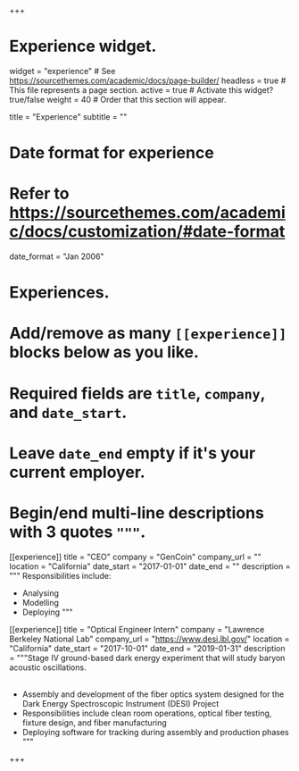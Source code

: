 +++
# Experience widget.
widget = "experience"  # See https://sourcethemes.com/academic/docs/page-builder/
headless = true  # This file represents a page section.
active = true  # Activate this widget? true/false
weight = 40  # Order that this section will appear.

title = "Experience"
subtitle = ""

# Date format for experience
#   Refer to https://sourcethemes.com/academic/docs/customization/#date-format
date_format = "Jan 2006"

# Experiences.
#   Add/remove as many `[[experience]]` blocks below as you like.
#   Required fields are `title`, `company`, and `date_start`.
#   Leave `date_end` empty if it's your current employer.
#   Begin/end multi-line descriptions with 3 quotes `"""`.

[[experience]]
  title = "CEO"
  company = "GenCoin"
  company_url = ""
  location = "California"
  date_start = "2017-01-01"
  date_end = ""
  description = """
  Responsibilities include:
  
  * Analysing
  * Modelling
  * Deploying
  """
  
[[experience]]
  title = "Optical Engineer Intern"
  company = "Lawrence Berkeley National Lab"
  company_url = "https://www.desi.lbl.gov/"
  location = "California"
  date_start = "2017-10-01"
  date_end = "2019-01-31"
  description = """Stage IV ground-based dark energy
experiment that will study baryon acoustic
oscillations.<br/><br/>
  * Assembly and development of the fiber optics system designed for the Dark Energy Spectroscopic Instrument (DESI) Project
  * Responsibilities include clean room operations, optical fiber testing, fixture design, and fiber manufacturing
  * Deploying software for tracking during assembly and production phases 
  """

+++
